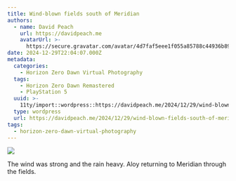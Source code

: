 ```yaml
---
title: Wind-blown fields south of Meridian
authors:
  - name: David Peach
    url: https://davidpeach.me
    avatarUrl: >-
      https://secure.gravatar.com/avatar/4d7faf5eee1f055a85788c44936b8995eaab6dfb004e7854ec747ccb272e91ee?s=96&d=mm&r=g
date: 2024-12-29T22:04:07.000Z
metadata:
  categories:
    - Horizon Zero Dawn Virtual Photography
  tags:
    - Horizon Zero Dawn Remastered
    - PlayStation 5
  uuid: >-
    11ty/import::wordpress::https://davidpeach.me/2024/12/29/wind-blown-fields-south-of-meridian/
  type: wordpress
  url: https://davidpeach.me/2024/12/29/wind-blown-fields-south-of-meridian/
tags:
  - horizon-zero-dawn-virtual-photography
---
```

[![](/assets/194146e143043-screenshoturl606-y1D85c9R7sq2.jpg)](/assets/194146e143043-screenshoturl606-y1D85c9R7sq2.jpg)

The wind was strong and the rain heavy. Aloy returning to Meridian through the fields.